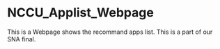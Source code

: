 NCCU_Applist_Webpage
============
This is a Webpage shows the recommand apps list.
This is a part of our SNA final.
